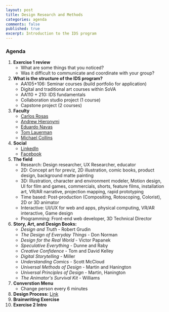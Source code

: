 ```yaml
---
layout: post
title: Design Research and Methods
categories: agenda
comments: false
published: true
excerpt: Introduction to the IDS program
---
```


### Agenda

1. **Exercise 1 review**
   - What are some things that you noticed?
   - Was it difficult to communicate and coordinate with your group?
2. **What is the structure of the IDS program?**
   - AA105+106: Seminar courses (build portfolio for application)
   - Digital and traditional art courses within SoVA
   - AA110 + 210: IDS fundamentals
   - Collaboration studio project (1 course)
   - Capstone project (2 courses)
3. **Faculty**
   - [Carlos Rosas](https://sova.psu.edu/profile/carlosrosas)
   - [Andrew Hieronymi](https://sova.psu.edu/profile/andrewhieronymi)
   - [Eduardo Navas](https://sova.psu.edu/profile/eduardonavas)
   - [Tom Lauerman](https://sova.psu.edu/profile/tomlauerman)
   - [Michael Collins](https://sova.psu.edu/profile/michaelcollins)
4. **Social**
   - [LinkedIn](https://www.linkedin.com/groups/7455579/)
   - [Facebook](https://www.facebook.com/groups/46728725338/)
5. **The field**
   - Research: Design researcher, UX Researcher, educator
   - 2D: Concept art for previz, 2D illustration, comic books, product design, background matte painting
   - 3D: Illustration, character and environment modeler, Motion design, UI for film and games, commercials, shorts, feature films, installation art, VR/AR narrative, projection mapping, rapid prototyping
   - Time based: Post-production (Compositing, Rotoscoping, Colorist), 2D or 3D animator
   - Interactive: UI/UX for web and apps, physical computing, VR/AR interactive, Game design
   - Programming: Front-end web developer, 3D Technical Director
6. **Story, Art, and Design Books:**
   - _Design and Truth_ - Robert Grudin
   - _The Design of Everyday Things_ - Don Norman
   - _Design for the Real World_ - Victor Papanek
   - _Speculative Everything_ - Dunne and Raby
   - _Creative Confidence_ - Tom and David Kelley
   - _Digital Storytelling_ - Miller
   - _Understanding Comics_ - Scott McCloud
   - _Universal Methods of Design_ - Martin and Hanington
   - _Universal Principles of Design_ - Martin, Hanington
   - _The Animator's Survival Kit_ - Williams
7. **Converstion Menu**
   - Change person every 6 minutes
8. **Design Process:** [Link]({{site.baseurl}}/topics/design-process)
9. **Brainwriting Exercise**
10. **Exercise 2 Intro**



